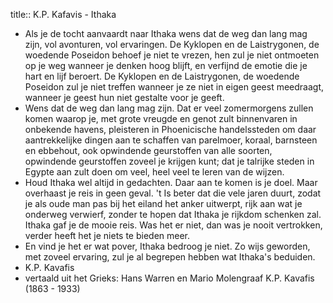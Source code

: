 title:: K.P. Kafavis - Ithaka

- Als je de tocht aanvaardt naar Ithaka
  wens dat de weg dan lang mag zijn,
  vol avonturen, vol ervaringen.
  De Kyklopen en de Laistrygonen,
  de woedende Poseidon behoef je niet te vrezen,
  hen zul je niet ontmoeten op je weg
  wanneer je denken hoog blijft, en verfijnd
  de emotie die je hart en lijf beroert.
  De Kyklopen en de Laistrygonen,
  de woedende Poseidon zul je niet treffen
  wanneer je ze niet in eigen geest meedraagt,
  wanneer je geest hun niet gestalte voor je geeft.
- Wens dat de weg dan lang mag zijn.
  Dat er veel zomermorgens zullen komen
  waarop je, met grote vreugde en genot
  zult binnenvaren in onbekende havens,
  pleisteren in Phoenicische handelssteden
  om daar aantrekkelijke dingen aan te schaffen
  van parelmoer, koraal, barnsteen en ebbehout,
  ook opwindende geurstoffen van alle soorten,
  opwindende geurstoffen zoveel je krijgen kunt;
  dat je talrijke steden in Egypte aan zult doen
  om veel, heel veel te leren van de wijzen.
- Houd Ithaka wel altijd in gedachten.
  Daar aan te komen is je doel.
  Maar overhaast je reis in geen geval.
  't Is beter dat die vele jaren duurt,
  zodat je als oude man pas bij het eiland
  het anker uitwerpt, rijk aan wat je onderweg verwierf,
  zonder te hopen dat Ithaka je rijkdom schenken zal.
  Ithaka gaf je de mooie reis.
  Was het er niet, dan was je nooit vertrokken,
  verder heeft het je niets te bieden meer.
- En vind je het er wat pover, Ithaka bedroog je niet.
  Zo wijs geworden, met zoveel ervaring, zul je al
  begrepen hebben wat Ithaka's beduiden.
- K.P. Kavafis
- vertaald uit het Grieks: Hans Warren en Mario Molengraaf
  K.P. Kavafis (1863 - 1933)